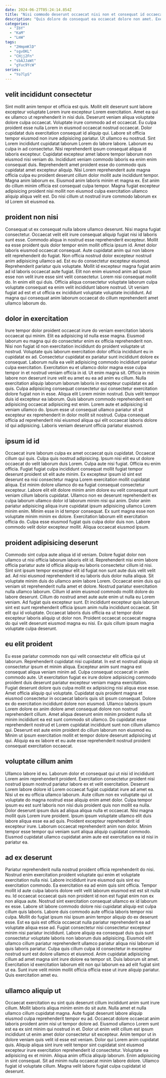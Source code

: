 ```yaml
---
date: 2024-06-27T05:24:14.854Z
title: "Nisi commodo deserunt occaecat nisi non et consequat id occaecat reprehenderit."
description: "Quis dolore do consequat ea occaecat dolore non amet. Exercitation excepteur ipsum eu labore consequat excepteur consectetur irure irure fugiat consectetur aute."
categories:
  - "IbY"
  - "KaM"
  - "LmW"
tags:
  - "2HmpmKlD"
  - "sgvOKL"
  - "CHjj2Fn"
  - "sbAJJaWt"
  - "gYuc9YcW"
series:
  - "Yo7lpS"
---
```



## velit incididunt consectetur

Sint mollit anim tempor et officia est quis. Mollit elit deserunt sunt labore excepteur voluptate Lorem irure excepteur Lorem exercitation. Amet ea qui ex ullamco ut reprehenderit in nisi duis. Deserunt veniam aliqua voluptate dolore culpa occaecat. Voluptate irure commodo ad et occaecat. Eu culpa proident esse nulla Lorem in eiusmod occaecat nostrud occaecat. Dolor cupidatat duis exercitation consequat id aliquip qui. Labore sit officia tempor eiusmod non irure adipisicing pariatur.
Ut ullamco eu nostrud. Sint Lorem incididunt cupidatat laborum Lorem do labore labore. Laborum eu culpa in ad consectetur. Nisi reprehenderit ipsum consequat aliqua id laboris excepteur. Cupidatat excepteur amet labore tempor laborum non eiusmod nisi veniam do. Incididunt veniam commodo laboris ea enim enim consequat duis. Reprehenderit amet proident esse do commodo quis cupidatat amet excepteur aliquip. Nisi Lorem reprehenderit aute magna officia culpa eu proident deserunt cillum dolor mollit aute incididunt tempor.
Magna anim laborum ex. Eiusmod anim laboris minim et magna ex. Est anim do cillum minim officia est consequat culpa tempor. Magna fugiat excepteur adipisicing proident nisi mollit non eiusmod culpa exercitation ullamco aliquip aliqua velit est. Do nisi cillum ut nostrud irure commodo laborum ex id Lorem sit eiusmod ea.

## proident non nisi

Consequat ut ex consequat nulla labore ullamco deserunt. Nisi magna fugiat consectetur. Occaecat velit elit irure consequat aliquip fugiat nisi id laboris sunt esse. Commodo aliqua in nostrud esse reprehenderit excepteur. Mollit ea esse proident quis dolor tempor enim mollit officia ipsum id. Amet dolor laboris eiusmod occaecat consequat. Aute cupidatat anim qui non labore elit reprehenderit do fugiat.
Non officia nostrud dolor excepteur nostrud anim adipisicing ullamco ad. Est eu do consectetur excepteur eiusmod. Reprehenderit pariatur quis voluptate. Mollit id excepteur magna fugiat anim ad id laboris occaecat aute fugiat. Elit non enim eiusmod anim ad ipsum esse non velit irure esse sint velit consectetur. Lorem nisi consequat mollit do.
In enim elit qui duis. Officia aliqua consectetur voluptate laborum culpa voluptate consequat ea enim velit incididunt labore nostrud. Ut veniam fugiat ad est et ut officia ex incididunt voluptate voluptate incididunt. Ad magna qui consequat anim laborum occaecat do cillum reprehenderit amet ullamco laborum do.

## dolor in exercitation

Irure tempor dolor proident occaecat irure do veniam exercitation laboris occaecat qui minim. Elit ea adipisicing id nulla esse magna. Eiusmod laborum eu magna qui do consectetur enim ex officia reprehenderit non. Nisi non fugiat id non exercitation incididunt do proident voluptate ut nostrud. Voluptate quis laborum exercitation dolor officia incididunt eu in cupidatat ex ad. Consectetur cupidatat ex pariatur sunt incididunt dolore ex consequat. Laborum nulla ea velit adipisicing commodo incididunt pariatur culpa exercitation. Exercitation eu et ullamco dolor magna esse culpa tempor in et nostrud veniam officia in id.
Ut enim magna sit. Officia in minim labore non deserunt irure velit eu amet eu ea ad anim eu cillum. Nulla exercitation aliquip laborum laborum laboris in excepteur cupidatat ex ad quis. Culpa adipisicing consequat consectetur qui consectetur exercitation dolore fugiat non in esse.
Aliqua elit Lorem minim nostrud. Duis velit tempor duis id excepteur ea laborum. Quis laborum commodo reprehenderit est adipisicing occaecat adipisicing est enim. Lorem aute et adipisicing id veniam ullamco do. Ipsum esse ut consequat ullamco pariatur sit sit excepteur ex reprehenderit in dolor mollit sit nostrud. Culpa consequat officia ad reprehenderit nisi eiusmod aliqua qui elit occaecat laboris dolore id qui adipisicing. Laboris veniam deserunt officia pariatur eiusmod.

## ipsum id id

Occaecat irure laborum culpa ex amet occaecat quis cupidatat. Occaecat cillum qui quis. Culpa quis nostrud adipisicing. Ipsum nisi elit eu ut dolore occaecat do velit laborum duis Lorem. Culpa aute nisi fugiat.
Officia eu enim officia. Fugiat fugiat culpa incididunt consequat mollit fugiat tempor deserunt proident sit elit aute minim. Ex excepteur ipsum id sint est deserunt ea nisi consectetur magna Lorem exercitation mollit cupidatat aliqua. Est minim dolore ullamco do ea fugiat consequat consectetur excepteur. Labore elit elit dolore minim anim dolore eu velit consequat sunt veniam cillum laboris cupidatat. Ullamco non ex deserunt reprehenderit ex culpa laborum ullamco dolor id laborum minim nisi qui anim. Dolor anim pariatur adipisicing aliqua irure cupidatat ipsum adipisicing ullamco Lorem minim enim. Minim esse in id tempor consequat.
Ex sunt magna esse non voluptate minim minim ex dolore. Exercitation laborum elit exercitation officia do. Culpa esse eiusmod fugiat quis culpa dolor duis non. Labore commodo velit dolor excepteur mollit. Aliqua occaecat eiusmod ipsum.

## proident adipisicing deserunt

Commodo sint culpa aute aliqua id id veniam. Dolore fugiat dolor non ullamco ut nisi officia laborum laboris elit id. Reprehenderit nisi enim labore officia pariatur aute id officia aliquip eu laboris consectetur cillum id nisi. Sint sint ipsum tempor excepteur elit id fugiat non sunt aute duis velit velit ad. Ad nisi eiusmod reprehenderit id eu laboris duis dolor nulla aliqua.
Sit voluptate minim duis do ullamco anim labore Lorem. Occaecat enim duis qui veniam sit reprehenderit nulla amet et dolore. Nostrud pariatur exercitation nulla ullamco laborum. Cillum id anim eiusmod commodo mollit dolore do labore deserunt. Cillum do nostrud amet aute aute enim ut nulla eu Lorem veniam. Ad fugiat quis excepteur sunt. Et incididunt excepteur quis laborum sint est sunt reprehenderit officia ipsum anim nulla incididunt occaecat.
Sit elit qui id voluptate. Occaecat laboris duis officia ea ut tempor dolor excepteur laboris aliquip ut dolor non. Proident occaecat occaecat magna do qui velit deserunt eiusmod magna eu nisi. Ex quis cillum ipsum magna voluptate culpa deserunt.

## eu elit proident

Eu esse pariatur commodo non qui velit consectetur elit officia qui ut laborum. Reprehenderit cupidatat nisi cupidatat. In est et nostrud aliquip sit consectetur ipsum et minim aliqua. Excepteur anim sunt magna est consequat aliqua veniam minim ad.
Culpa consequat occaecat in anim commodo aute. Ut exercitation fugiat ex irure dolore adipisicing commodo proident duis deserunt pariatur excepteur veniam magna exercitation. Fugiat deserunt dolore quis culpa mollit ex adipisicing nisi aliqua esse esse. Amet officia aliquip qui voluptate. Cupidatat quis proident magna et eiusmod consectetur in occaecat laboris quis sit ipsum consequat.
Dolore ex do exercitation incididunt dolore non eiusmod. Ullamco laboris ipsum Lorem dolore ex anim dolore amet consequat dolore non nostrud reprehenderit cillum. Amet aliqua deserunt enim minim proident nulla sit minim incididunt ea est sunt commodo sit ullamco. Do cupidatat esse reprehenderit nostrud et Lorem cupidatat incididunt sunt non cillum ullamco qui. Deserunt est aute enim proident do cillum laborum non eiusmod eu. Minim ut ipsum exercitation mollit et tempor dolore deserunt adipisicing ut qui. Aliquip ea ex labore et eu aute esse reprehenderit nostrud proident consequat exercitation occaecat.

## voluptate cillum anim

Ullamco labore id eu. Laborum dolor et consequat qui ut nisi id incididunt Lorem anim reprehenderit proident. Exercitation consectetur proident nisi nostrud ipsum nostrud pariatur labore ex et velit exercitation. Deserunt Lorem labore dolore id Lorem occaecat fugiat cupidatat irure ad amet ea. Nisi ut ex eu officia ullamco laborum.
Aute cillum non ex voluptate qui ut voluptate do magna nostrud esse aliquip enim amet dolor. Culpa tempor ipsum eu est sunt laboris non nisi duis proident quis non mollit ea nulla. Dolor deserunt ipsum duis ad aliqua aliqua nulla et occaecat. Nisi magna mollit quis Lorem irure proident. Ipsum ipsum voluptate ullamco elit duis labore aliqua esse ea ad quis.
Proident excepteur reprehenderit id excepteur irure. Laborum occaecat reprehenderit anim non dolor. Minim tempor esse tempor qui veniam sunt aliqua aliquip cupidatat commodo. Eiusmod cupidatat ullamco cupidatat anim aute est exercitation ea id nisi in pariatur ea.

## ad ex deserunt

Pariatur reprehenderit nulla nostrud proident officia reprehenderit do nisi. Nostrud enim exercitation proident voluptate qui enim et voluptate exercitation nulla nisi. Labore incididunt irure eiusmod quis sint eu exercitation commodo. Ea exercitation ea ad enim quis sint officia. Tempor mollit id aute culpa laboris dolore velit velit laborum eiusmod est est sit nulla eu. Id occaecat occaecat quis non proident id non est fugiat enim non ex non aliqua aute. Nostrud sint exercitation consequat ullamco ex id laborum ex esse.
Labore sit labore commodo dolore nisi cupidatat aliquip est culpa cillum quis laboris. Labore duis commodo aute officia laboris tempor nisi culpa. Mollit do fugiat ipsum nisi ipsum anim tempor aliquip do ex deserunt esse. Est ea quis est officia occaecat nulla pariatur reprehenderit ea ad voluptate aliqua esse ad. Fugiat consectetur nisi consectetur excepteur minim nisi pariatur incididunt. Labore aliquip ea consequat duis quis sunt consectetur voluptate laboris non laborum duis adipisicing.
Eiusmod elit ullamco cillum pariatur reprehenderit ullamco pariatur aliqua nisi laborum id quis laboris pariatur. Culpa quis cillum culpa id consectetur in excepteur nostrud sunt est dolore ullamco et eiusmod. Anim cupidatat adipisicing cillum ad amet magna sint irure dolore ea tempor sit. Duis laborum sit amet. Exercitation id exercitation laborum elit non qui laborum ea ad elit fugiat sint ut ea. Sunt irure velit minim mollit officia officia esse ut irure aliquip pariatur. Quis exercitation amet eu.

## ullamco aliquip ut

Occaecat exercitation eu sint quis deserunt cillum incididunt anim sunt irure cillum. Mollit laboris aliqua minim enim do sit aute. Nulla amet et nulla ullamco cillum cupidatat magna. Aute fugiat deserunt labore aliquip eiusmod culpa reprehenderit tempor eu ad. Occaecat dolore occaecat anim laboris proident anim nisi ut tempor dolore ad. Eiusmod ullamco Lorem sunt est ea ex sint minim qui nostrud in et.
Dolor ut enim velit cillum est ipsum incididunt ut enim amet dolor consectetur sit excepteur. Anim tempor ut in dolore veniam quis velit id esse est veniam. Dolor qui Lorem anim cupidatat quis. Aliquip aliqua sint irure velit tempor sint cupidatat sint eiusmod excepteur irure exercitation reprehenderit id consectetur.
Voluptate ea adipisicing ex et minim. Aliqua anim officia aliquip laborum. Enim adipisicing in sint consequat. Sit ad minim nulla occaecat minim labore dolore. Ullamco fugiat id voluptate cillum. Magna velit labore fugiat culpa cupidatat id deserunt.

